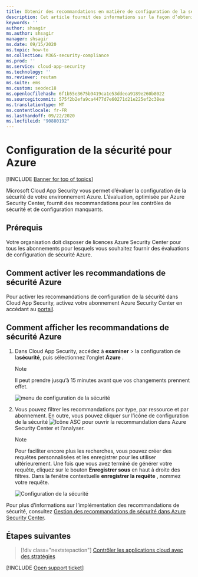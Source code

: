 ```yaml
---
title: Obtenir des recommandations en matière de configuration de la sécurité pour Azure
description: Cet article fournit des informations sur la façon d’obtenir des recommandations en matière de configuration de la sécurité dans Cloud App Security en s’intégrant à Azure Security Center.
keywords: ''
author: shsagir
ms.author: shsagir
manager: shsagir
ms.date: 09/15/2020
ms.topic: how-to
ms.collection: M365-security-compliance
ms.prod: ''
ms.service: cloud-app-security
ms.technology: ''
ms.reviewer: reutam
ms.suite: ems
ms.custom: seodec18
ms.openlocfilehash: 6f1b55e3675b9419ca1e53ddeea9189e260b8022
ms.sourcegitcommit: 575f2b2efa9ca4477d7e60271d21e225ef2c38ea
ms.translationtype: MT
ms.contentlocale: fr-FR
ms.lasthandoff: 09/22/2020
ms.locfileid: "90880192"
---
```

# <a name="security-configuration-for-azure"></a>Configuration de la sécurité pour Azure

[!INCLUDE [Banner for top of topics](includes/banner.md)]

Microsoft Cloud App Security vous permet d’évaluer la configuration de la sécurité de votre environnement Azure. L’évaluation, optimisée par Azure Security Center, fournit des recommandations pour les contrôles de sécurité et de configuration manquants.

## <a name="prerequisites"></a>Prérequis

Votre organisation doit disposer de licences Azure Security Center pour tous les abonnements pour lesquels vous souhaitez fournir des évaluations de configuration de sécurité Azure.

## <a name="how-to-enable-azure-security-recommendations"></a>Comment activer les recommandations de sécurité Azure

Pour activer les recommandations de configuration de la sécurité dans Cloud App Security, activez votre abonnement Azure Security Center en accédant au <a href="https://ms.portal.azure.com/#blade/Microsoft_Azure_Security/SecurityMenuBlade/0" target="_blank">portail</a>.

## <a name="how-to-view-azure-security-recommendations"></a>Comment afficher les recommandations de sécurité Azure

1. Dans Cloud App Security, accédez à **examiner**  >  la configuration de la**sécurité**, puis sélectionnez l’onglet **Azure** .

    > [!NOTE]
    > Il peut prendre jusqu’à 15 minutes avant que vos changements prennent effet.

    ![menu de configuration de la sécurité](media/security-configuration-menu.png)

1. Vous pouvez filtrer les recommandations par type, par ressource et par abonnement. En outre, vous pouvez cliquer sur l’icône de configuration de la sécurité ![Icône ASC](media/asc-icon.png) pour ouvrir la recommandation dans Azure Security Center et l’analyser.

    > [!NOTE]
    > Pour faciliter encore plus les recherches, vous pouvez créer des requêtes personnalisées et les enregistrer pour les utiliser ultérieurement. Une fois que vous avez terminé de générer votre requête, cliquez sur le bouton **Enregistrer sous** en haut à droite des filtres.  Dans la fenêtre contextuelle **enregistrer la requête** , nommez votre requête.

    ![Configuration de la sécurité](media/security-configuration-azure.png)

Pour plus d’informations sur l’implémentation des recommandations de sécurité, consultez [Gestion des recommandations de sécurité dans Azure Security Center](/azure/security-center/security-center-recommendations).

## <a name="next-steps"></a>Étapes suivantes

> [!div class="nextstepaction"]
> [Contrôler les applications cloud avec des stratégies](control-cloud-apps-with-policies.md)

[!INCLUDE [Open support ticket](includes/support.md)]